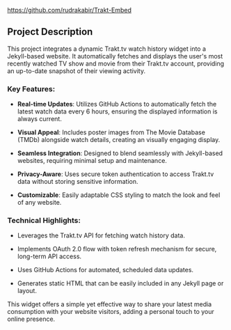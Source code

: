 https://github.com/rudrakabir/Trakt-Embed
## Project Description

  

This project integrates a dynamic Trakt.tv watch history widget into a Jekyll-based website. It automatically fetches and displays the user's most recently watched TV show and movie from their Trakt.tv account, providing an up-to-date snapshot of their viewing activity.

  

### Key Features:

  

- **Real-time Updates**: Utilizes GitHub Actions to automatically fetch the latest watch data every 6 hours, ensuring the displayed information is always current.

- **Visual Appeal**: Includes poster images from The Movie Database (TMDb) alongside watch details, creating an visually engaging display.

- **Seamless Integration**: Designed to blend seamlessly with Jekyll-based websites, requiring minimal setup and maintenance.

- **Privacy-Aware**: Uses secure token authentication to access Trakt.tv data without storing sensitive information.

- **Customizable**: Easily adaptable CSS styling to match the look and feel of any website.

  

### Technical Highlights:

  

- Leverages the Trakt.tv API for fetching watch history data.

- Implements OAuth 2.0 flow with token refresh mechanism for secure, long-term API access.

- Uses GitHub Actions for automated, scheduled data updates.

- Generates static HTML that can be easily included in any Jekyll page or layout.

  

This widget offers a simple yet effective way to share your latest media consumption with your website visitors, adding a personal touch to your online presence.